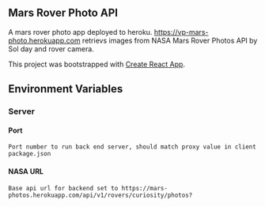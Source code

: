 ## Mars Rover Photo API

A mars rover photo app deployed to heroku. https://vp-mars-photo.herokuapp.com
retrievs images from NASA Mars Rover Photos API by Sol day and rover camera.


This project was bootstrapped with [Create React App](https://github.com/facebook/create-react-app).


## Environment Variables

### Server

#### Port
    Port number to run back end server, should match proxy value in client package.json

#### NASA URL
    Base api url for backend set to https://mars-photos.herokuapp.com/api/v1/rovers/curiosity/photos?